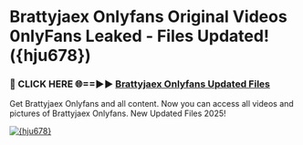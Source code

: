 # Brattyjaex Onlyfans Original Videos 0nlyFans Leaked - Files Updated! ({hju678})

<h3>🔴 CLICK HERE 🌐==►► <a href="https://tinyurl.com/ms9xzufz" rel="nofollow">Brattyjaex Onlyfans Updated Files</a></h3>

Get Brattyjaex Onlyfans and all content. Now you can access all videos and pictures of Brattyjaex Onlyfans. New Updated Files 2025!

[![{hju678}](https://i.imgur.com/PQ7UWWw.gif)](https://tinyurl.com/ms9xzufz)